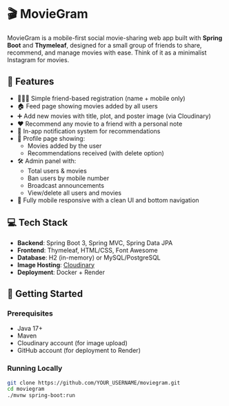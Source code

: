 # 🎬 MovieGram

MovieGram is a mobile-first social movie-sharing web app built with **Spring Boot** and **Thymeleaf**, designed for a small group of friends to share, recommend, and manage movies with ease. Think of it as a minimalist Instagram for movies.

## 📱 Features

- 🧑‍🤝‍🧑 Simple friend-based registration (name + mobile only)
- 🏠 Feed page showing movies added by all users
- ➕ Add new movies with title, plot, and poster image (via Cloudinary)
- ❤️ Recommend any movie to a friend with a personal note
- 🔔 In-app notification system for recommendations
- 👤 Profile page showing:
  - Movies added by the user
  - Recommendations received (with delete option)
- 🛠 Admin panel with:
  - Total users & movies
  - Ban users by mobile number
  - Broadcast announcements
  - View/delete all users and movies
- 📱 Fully mobile responsive with a clean UI and bottom navigation

## 💻 Tech Stack

- **Backend**: Spring Boot 3, Spring MVC, Spring Data JPA
- **Frontend**: Thymeleaf, HTML/CSS, Font Awesome
- **Database**: H2 (in-memory) or MySQL/PostgreSQL
- **Image Hosting**: [Cloudinary](https://cloudinary.com/)
- **Deployment**: Docker + Render


## 🚀 Getting Started

### Prerequisites

- Java 17+
- Maven
- Cloudinary account (for image upload)
- GitHub account (for deployment to Render)

### Running Locally

```bash
git clone https://github.com/YOUR_USERNAME/moviegram.git
cd moviegram
./mvnw spring-boot:run
